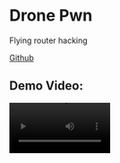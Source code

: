# Drone Pwn

Flying router hacking

[Github](https://github.com/SSHAD0w/drone-pwn)

## Demo Video:

<video src='(https://www.youtube.com/embed/fZ6wzsciTns?si=hTvNUfNdbO9ugA2b)' width=180/>

## What we know
- Nothing, but that's okay
- We can run code on drones with an SDK
- Most drones communicate over Wi-Fi and/or RF
- There are publicly available exploits

## How we learned it

### Droneblocks
[Droneblocks](https://www.droneblocks.io/app) is an app that allows a pilot to write scheduled mission for a drone. In this app, it allows the pilot to drag blocks into a staging area that represent code being run on the drone that results in specific actions. This app functions a lot like [scratch](https://scratch.mit.edu). Within the app, there is a button that allows the pilot to toggle between the blocks and the actual code being run. This exposure to the source code (written in Python3) allowed our team to understand how the drone receives information. 

### Software Development Kit (SDK)

#### What is an SDK?

The testing drones that our team were loaned by Radford University were the [Tello](https://www.ryzerobotics.com/tello) by Ryze Robotics. Each of these drones come with a Software Development Kit (SDK). In every SDK, there are predefined functions that each drone preforms if a developer runs the code specified in the SDK. 

#### The Tello SDK

The [Tello SDK 2.0](https://dl-cdn.ryzerobotics.com/downloads/Tello/Tello%20SDK%202.0%20User%20Guide.pdf) defines each of the functions for the drone like controlling the pitch, yaw, and speed of the drone. The developer can also control the degree at which the drone moves. 

As specified in the Tello SDK, The user can also request information from the drone like finding out it's current speed, battery capacity, height, and other basic information about the state of the drone.

### Issues with the SDK
After some modification of the sample code in the SDK and some found online, a problem arose for testing. Iterative development was difficult because the only was to interact with it was sending a precompiled script to the machine instead of delivering commands one by one.


## What we’ve already done

### The birth of "Drone commander"

In order to deliver commands directly to the drone one at a time, the team created a script that put the drone in a receptive state and await commands. Once it is in this state, the drone will await the next command. Once the team perfected this script, the Tello done was able to receive commands and send back responses to the user. This revolutionized iterative development for testing and live proof of concepts to isolate individual command behavior.

## How we did it

- I created a PoC using nothing but the SDK, grit an python3.
- Then I asked my friends to help buff out my code to a full tool 
- Then we all made it hollywood hacker style (to make sure we can control it in realtime)

## The issues we had: 

- First we had to get an idea of how the drones worked!
- The "command" command 15 second stall out
- The original bugs in the compiled script code PoCs found online
- The process of converting data to bytes rather than a string literal
- Creating and properly setting up the UDP server to listen and create socket connections
- Maybe a few of the GitHub pushes and commits

## What we don't (yet) know	

- Any new vulnerabilities/exploits for any drone.

- How to interact with Radio Frequency drones programmatically.

- How to monitor the traffic of RF drones

- The methodology of finding a drone vulnerability and exploiting it

## What we want to know 

- If we can escape the access we have now on the drones with an SDK (We can with CVEs)
- If we can laterally move things from the drone to the phone like commands, traffic, or files
- If we can remotely take over a drone reliably 
- How to patch any vulnerabilities we find


## How we'll approach it

- Reading past CVEs and recreating their methodology
- Understanding RF related vulnerabilities by literature review
- Creating a solid methodology for attacking a drone
- Crack a wifi password with the drone (using something like airmon or aircrack-ng and access password-protected drones)

## Alternate/related ideas

- 3D printing props for drones and drones that we have broken during testing (already underway)

- Will begin learning autoCAD for this testing

- A wardriving drone that takes over other drones remotely (wardriving drone with Wi-Fi hacking capabilities that echoes the commands sent from one drone to the other creating a mini drone network) (Possible Military applications)
- GPS spoofing

## Projected Deliverables
- Creating an app that allows the user to fly the drone (Like the official apps), but incorporates scheduled missions like droneblocks, pix4D and allows the user to drop into a shell, or send commands directly. This app will attempt to give the user complete control over the drone 
- Script that sends commands to the drone live via the CLI directly. A parser may be implemented for simplicity (halfway done)
- Insert cool idea here
- Wardriving drones


## Related linx/ Resources

- https://bestow.info/hacking-the-tello-drone/

Note: The code in the article above does not work perfectly. 

- https://dl-cdn.ryzerobotics.com/downloads/Tello/Tello%20SDK%202.0%20User%20Guide.pdf

All of the tello SDKs (2.0 is the most recent)

* https://medium.com/@eyalasulin.9/exploit-and-takeover-a-dji-tello-drone-9f69c18f6a3a

This link is very similar to our work, but features the video functionality. This is all using the drones SDK and is not actual hacking just yet, but will be useful 
